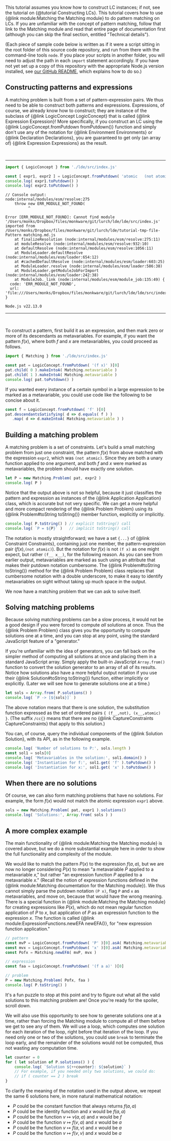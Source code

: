 
This tutorial assumes you know how to construct LC instances; if not, see
the tutorial on {@tutorial Constructing LCs}.  This tutorial covers how to use
{@link module:Matching the Matching module} to do pattern matching on LCs.  If
you are unfamiliar with the concept of pattern matching, follow that link to
the Matching module and read that entire page of documentation first (although
you can skip the final section, entitled "Technical details").

(Each piece of sample code below is written as if it were a script sitting in
the root folder of this source code repository, and run from there with the
command-line tools `node`.  If you place your scripts in another folder, you
will need to adjust the path in each `import` statement accordingly.  If you
have not yet set up a copy of this repository with the appropriate Node.js
version installed, see [our GitHub README](https://github.com/lurchmath/lde),
which explains how to do so.)

## Constructing patterns and expressions

A matching problem is built from a set of pattern-expression pairs.  We thus
need to be able to construct both patterns and expressions.  Expressions, of
course, we already know how to construct; they are instance of the subclass
of {@link LogicConcept LogicConcept} that is called
{@link Expression Expression}!  More specifically, if you construct an LC
using the {@link LogicConcept.fromPutdown fromPutdown()} function and simply
don't use any of the notation for {@link Environment Environments} or 
{@link Declaration Declarations}, you are guaranteed to get only (an array of)
{@link Expression Expressions} as the result.

<br/>
<hr/>

```js
import { LogicConcept } from './lde/src/index.js'

const [ expr1, expr2 ] = LogicConcept.fromPutdown( 'atomic   (not atomic)' )
console.log( expr1.toPutdown() )
console.log( expr2.toPutdown() )
```


```text
// Console output:
node:internal/modules/esm/resolve:275
    throw new ERR_MODULE_NOT_FOUND(
          ^

Error [ERR_MODULE_NOT_FOUND]: Cannot find module '/Users/monks/Dropbox/files/monkware/git/lurch/lde/lde/src/index.js' imported from /Users/monks/Dropbox/files/monkware/git/lurch/lde/tutorial-tmp-file-Pattern matching.md.js
    at finalizeResolution (node:internal/modules/esm/resolve:275:11)
    at moduleResolve (node:internal/modules/esm/resolve:932:10)
    at defaultResolve (node:internal/modules/esm/resolve:1056:11)
    at ModuleLoader.defaultResolve (node:internal/modules/esm/loader:654:12)
    at #cachedDefaultResolve (node:internal/modules/esm/loader:603:25)
    at ModuleLoader.resolve (node:internal/modules/esm/loader:586:38)
    at ModuleLoader.getModuleJobForImport (node:internal/modules/esm/loader:242:38)
    at ModuleJob._link (node:internal/modules/esm/module_job:135:49) {
  code: 'ERR_MODULE_NOT_FOUND',
  url: 'file:///Users/monks/Dropbox/files/monkware/git/lurch/lde/lde/src/index.js'
}

Node.js v22.13.0
```



<hr/>
<br/>

To construct a pattern, first build it as an expression, and then mark zero or
more of its descendants as metavariables.  For example, if you want the
pattern $f(x)$, where both $f$ and $x$ are metavariables, you could proceed as
follows.

```js
import { Matching } from './lde/src/index.js'

const pat = LogicConcept.fromPutdown( '(f x)' )[0]
pat.child( 0 ).makeIntoA( Matching.metavariable )
pat.child( 1 ).makeIntoA( Matching.metavariable )
console.log( pat.toPutdown() )
```

If you wanted every instance of a certain symbol in a large expression to be
marked as a metavariable, you could use code like the following to be concise
about it.

```js
const f = LogicConcept.fromPutdown( 'f' )[0]
pat.descendantsSatisfying( d => d.equals( f ) )
   .map( d => d.makeIntoA( Matching.metavariable ) )
```

## Building a matching problem

A matching problem is a set of constraints.  Let's build a small matching
problem from just one constraint, the pattern $f(x)$ from above matched with
the expression `expr2`, which was `(not atomic)`.  Since they are both a unary
function applied to one argument, and both $f$ and $x$ were marked as
metavariables, the problem should have exactly one solution.

```js
let P = new Matching.Problem( pat, expr2 )
console.log( P )
```

Notice that the output above is not so helpful, because it just classifies the
pattern and expression as instances of the {@link Application Application}
class, which is accurate but not very specific.  We can get a more helpful and
more compact rendering of the {@link Problem Problem} using its
{@link Problem#toString toString()} member function, explicitly or implicitly.

```js
console.log( P.toString() ) // explicit toString() call
console.log( `P = ${P}` )   // implicit toString() call
```

The notation is mostly straightforward; we have a set `{...}` of
{@link Constraint Constraints}, containing just one member, the
pattern-expression pair ($f(x)$,`(not atomic)`).  But the notation for $f(x)$
is not `(f x)` as one might expect, but rather `(f__ x__)`, for the following
reason.  As you can see from earlier output, metavariables are marked as such
using an attribute that makes their putdown notation cumbersome.  The
{@link Problem#toString toString()} method for the {@link Problem Problem}
class replaces that cumbersome notation with a double underscore, to make it
easy to identify metavariables on sight without taking up much space in the
output.

We now have a matching problem that we can ask to solve itself.

## Solving matching problems

Because solving matching problems can be a slow process, it would not be a
good design if you were forced to compute *all* solutions at once.  Thus the
{@link Problem Problem} class gives you the opportunity to compute solutions
one at a time, and you can stop at any point, using the standard JavaScript
feature of a "generator."

If you're unfamiliar with the idea of generators, you can fall back on the
simpler method of computing all solutions at once and placing them in a
standard JavaScript array.  Simply apply the built-in JavaScript
`Array.from()` function to convert the solution generator to an array of all
of its results.  Notice how solutions also have a more helpful output
notation if you use their {@link Solution#toString toString()} function,
either implicitly or explicitly.  (Later we will see how to generate
solutions one at a time.)

```js
let sols = Array.from( P.solutions() )
console.log( `P -> [${sols}]` )
```

The above notation means that there is one solution, the substitution function
expressed as the set of ordered pairs `{ (f__,not), (x__,atomic) }`.  (The
suffix `/cc{}` means that there are no {@link CaptureConstraints
CaptureConstraints} that apply to this solution.)

You can, of course, query the individual components of the
{@link Solution Solution}, with its API, as in the following example.

```js
console.log( 'Number of solutions to P:', sols.length )
const sol1 = sols[0]
console.log( 'Metavariables in the solution:', sol1.domain() )
console.log( 'Instantiation for f:', sol1.get( 'f' ).toPutdown() )
console.log( 'Instantiation for x:', sol1.get( 'x' ).toPutdown() )
```

## When there are no solutions

Of course, we can also form matching problems that have no solutions.  For
example, the form $f(x)$ would not match the atomic expression `expr1` above.

```js
sols = new Matching.Problem( pat, expr1 ).solutions()
console.log( 'Solutions:', Array.from( sols ) )
```

## A more complex example

The main functionality of {@link module:Matching the Matching module} is
covered above, but we do a more substantial example here in order to show the
full functionality and complexity of the module.

We would like to match the pattern $P(x)$ to the expression $f(a,a)$, but we
are now no longer considering $P(x)$ to mean "a metavariable $P$ applied to a
metavariable $x$," but rather "an expression function $P$ applied to a
metavariable $x$."  (Recall the notion of expression functions defined in the
{@link module:Matching documentation for the Matching module}).  We thus
cannot simply parse the putdown notation `(P x)`, flag `P` and `x` as
metavariables, and move on, because that would have the wrong meaning.  There
is a special function in {@link module:Matching the Matching module} for
creating expressions like $P(x)$, which do not mean regular function
application of $P$ to $x$, but application of $P$ as an expression function to
the expression $x$.  The function is called
{@link module:ExpressionFunctions.newEFA newEFA()}, for "new expression function
application."

```js
// pattern
const mvP = LogicConcept.fromPutdown( 'P' )[0].asA( Matching.metavariable )
const mvx = LogicConcept.fromPutdown( 'x' )[0].asA( Matching.metavariable )
const Pofx = Matching.newEFA( mvP, mvx )

// expression
const faa = LogicConcept.fromPutdown( '(f a a)' )[0]

// problem
P = new Matching.Problem( Pofx, faa )
console.log( P.toString() )
```

It's a fun puzzle to stop at this point and try to figure out what all the
valid solutions to this matching problem are!  Once you're ready for the
spoiler, scroll down.

We will also use this opportunity to see how to generate solutions one at a
time, rather than forcing the Matching module to compute all of them before we
get to see any of them.  We will use a loop, which computes one solution for
each iteration of the loop, right before that iteration of the loop.  If you
need only one or two of the solutions, you could use `break` to terminate the
loop early, and the remainder of the solutions would not be computed, thus not
wasting any computation time.

```js
let counter = 0
for ( let solution of P.solutions() ) {
    console.log( `Solution ${++counter}: ${solution}` )
    // For example, if you needed only two solutions, we could do:
    // if ( counter == 2 ) break
}
```

To clarify the meaning of the notation used in the output above, we repeat the
same 6 solutions here, in more natural mathematical notation:

 * $P$ could be the constant function that always returns $f(a,a)$
 * $P$ could be the identity function and $x$ would be $f(a,a)$
 * $P$ could be the function $v\mapsto v(a,a)$ and $x$ would be $f$
 * $P$ could be the function $v\mapsto f(v,a)$ and $x$ would be $a$
 * $P$ could be the function $v\mapsto f(a,v)$ and $x$ would be $a$
 * $P$ could be the function $v\mapsto f(v,v)$ and $x$ would be $a$

